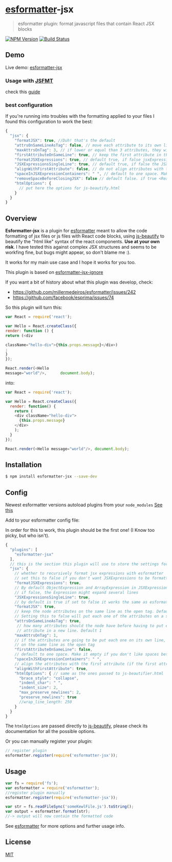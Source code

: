 # [esformatter](https://github.com/millermedeiros/esformatter)-jsx
> esformatter plugin: format javascript files that contain React JSX blocks

[![NPM Version](http://img.shields.io/npm/v/esformatter-jsx.svg?style=flat)](https://npmjs.org/package/esformatter-jsx)
[![Build Status](http://img.shields.io/travis/royriojas/esformatter-jsx.svg?style=flat)](https://travis-ci.org/royriojas/esformatter-jsx)

## Demo

Live demo: [esformatter-jsx](http://requirebin.com/embed?gist=0d67452e01754269660f)

### Usage with [JSFMT](https://github.com/ionutvmi/sublime-jsfmt)

check this [guide](https://github.com/royriojas/esformatter-jsx/wiki/Usage-with-jsfmt)

### best configuration

If you're running into troubles with the formatting applied to your files I found this configuration to work the best:

```javascript
{
  "jsx": {
    "formatJSX": true, //Duh! that's the default
    "attrsOnSameLineAsTag": false, // move each attribute to its own line
    "maxAttrsOnTag": 3, // if lower or equal than 3 attributes, they will be kept on a single line
    "firstAttributeOnSameLine": true, // keep the first attribute in the same line as the tag
    "formatJSXExpressions": true, // default true, if false jsxExpressions won't be recursively formatted
    "JSXExpressionsSingleLine": true, // default true, if false the JSXExpressions might span several lines
    "alignWithFirstAttribute": false, // do not align attributes with the first tag
    "spaceInJSXExpressionContainers": " ", // default to one space. Make it empty if you don't like spaces between JSXExpressionContainers
    "removeSpaceBeforeClosingJSX": false // default false. if true <React.Something /> => <React.Something/>
    "htmlOptions": {
      // put here the options for js-beautify.html
    }
  }
}
```

## Overview

**Esformatter-jsx** is a plugin for [esformatter](https://github.com/millermedeiros/esformatter) meant to allow the
code formatting of jsx files or js files with React code blocks, using [js-beautify](https://www.npmjs.com/package/js-beautify) to
beautify the "html like" syntax of the react components. **Use at your own risk**. I have tested this against complex JSX structures and seems to be workfing fine, but bugs might appear, so don't blame me :).

It works for my main use case and I hope it works for you too.

This plugin is based on [esformatter-jsx-ignore](https://github.com/royriojas/esformatter-jsx-ignore)

If you want a bit of history about what this plugin was develop, check:
- https://github.com/millermedeiros/esformatter/issues/242
- https://github.com/facebook/esprima/issues/74

So this plugin will turn this:
```js
var React = require('react');

var Hello = React.createClass({
render: function () {
return (<div

className="hello-div">{this.props.message}</div>)
;
}
});

React.render(<Hello
message="world"/>,      document.body);
```

into:
```js
var React = require('react');

var Hello = React.createClass({
  render: function() {
    return (
    <div className="hello-div">
      {this.props.message}
    </div>
    );
  }
});

React.render(<Hello message="world"/>, document.body);
```

## Installation

```sh
$ npm install esformatter-jsx --save-dev
```

## Config

Newest esformatter versions autoload plugins from your `node_modules` [See this](https://github.com/millermedeiros/esformatter#plugins)

Add to your esformatter config file:

In order for this to work, this plugin should be the first one! (I Know too picky, but who isn't).

```javascript
{
  "plugins": [
    "esformatter-jsx"
  ],
  // this is the section this plugin will use to store the settings for the jsx formatting
  "jsx": {
    // whether to recursively format jsx expressions with esformatter
    // set this to false if you don't want JSXExpressions to be formatted recursively, like when using problematic plugins
    "formatJSXExpressions": true,
    // By default ObjectExpression and ArrayExpression in JSXExpressions are inlined,
    // if false, the Expression might expand several lines
    "JSXExpressionsSingleLine": true,
    // by default is true if set to false it works the same as esformatter-jsx-ignore
    "formatJSX": true,
    // keep the node attributes on the same line as the open tag. Default is true.
    // Setting this to false will put each one of the attributes on a single line
    "attrsOnSameLineAsTag": true,
     // how many attributes should the node have before having to put each
     // attribute in a new line. Default 1
    "maxAttrsOnTag": 1,
    // if the attributes are going to be put each one on its own line, then keep the first
    // on the same line as the open tag
    "firstAttributeOnSameLine": false,
    // default to one space. Make it empty if you don't like spaces between JSXExpressionContainers
    "spaceInJSXExpressionContainers": " ",
    // align the attributes with the first attribute (if the first attribute was kept on the same line as on the open tag)
    "alignWithFirstAttribute": true,
    "htmlOptions": { // same as the ones passed to js-beautifier.html
      "brace_style": "collapse",
      "indent_char": " ",
      "indent_size": 2,
      "max_preserve_newlines": 2,
      "preserve_newlines": true
      //wrap_line_length: 250
    }
  }
}
```

The `htmlOptions` are passed directly to [js-beautify](https://www.npmjs.com/package/js-beautify), please check its
documentation for all the possible options.

Or you can manually register your plugin:

```js
// register plugin
esformatter.register(require('esformatter-jsx'));
```

## Usage

```js
var fs = require('fs');
var esformatter = require('esformatter');
//register plugin manually
esformatter.register(require('esformatter-jsx'));

var str = fs.readFileSync('someKewlFile.js').toString();
var output = esformatter.format(str);
//-> output will now contain the formatted code
```

See [esformatter](https://github.com/millermedeiros/esformatter) for more options and further usage info.

## License

[MIT](License)
